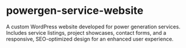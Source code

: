 # powergen-service-website
A custom WordPress website developed for power generation services. Includes service listings, project showcases, contact forms, and a responsive, SEO-optimized design for an enhanced user experience.

